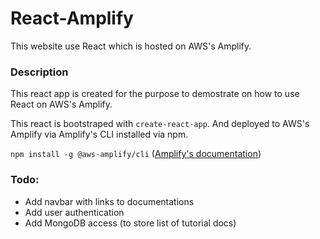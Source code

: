# React-Amplify

This website use React which is hosted on AWS's Amplify.


### Description

This react app is created for the purpose to demostrate on how to use React on AWS's Amplify. 

This react is bootstraped with `create-react-app`. And deployed to AWS's Amplify via Amplify's CLI installed via npm. 

`npm install -g @aws-amplify/cli` ([Amplify's documentation](https://aws-amplify.github.io/docs/js/start?ref=amplify-js-btn&platform=purejs))


### Todo:

- Add navbar with links to documentations
- Add user authentication
- Add MongoDB access (to store list of tutorial docs)
